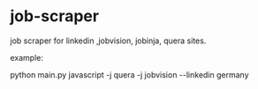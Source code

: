 # job-scraper
job scraper for linkedin ,jobvision, jobinja, quera sites.

example:

python main.py javascript -j quera -j jobvision --linkedin germany
